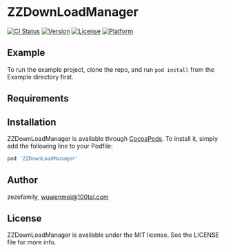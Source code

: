 # ZZDownLoadManager

[![CI Status](https://img.shields.io/travis/zezefamily/ZZDownLoadManager.svg?style=flat)](https://travis-ci.org/zezefamily/ZZDownLoadManager)
[![Version](https://img.shields.io/cocoapods/v/ZZDownLoadManager.svg?style=flat)](https://cocoapods.org/pods/ZZDownLoadManager)
[![License](https://img.shields.io/cocoapods/l/ZZDownLoadManager.svg?style=flat)](https://cocoapods.org/pods/ZZDownLoadManager)
[![Platform](https://img.shields.io/cocoapods/p/ZZDownLoadManager.svg?style=flat)](https://cocoapods.org/pods/ZZDownLoadManager)

## Example

To run the example project, clone the repo, and run `pod install` from the Example directory first.

## Requirements

## Installation

ZZDownLoadManager is available through [CocoaPods](https://cocoapods.org). To install
it, simply add the following line to your Podfile:

```ruby
pod 'ZZDownLoadManager'
```

## Author

zezefamily, wuwenmei@100tal.com

## License

ZZDownLoadManager is available under the MIT license. See the LICENSE file for more info.
